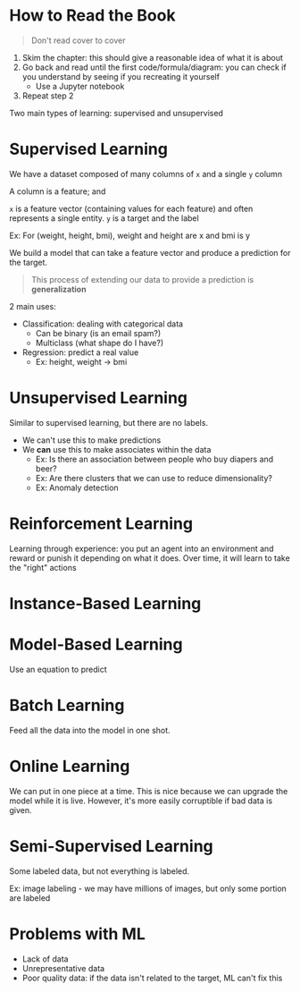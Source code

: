 # How to Read the Book

> Don't read cover to cover

1. Skim the chapter: this should give a reasonable idea of what it is about
1. Go back and read until the first code/formula/diagram: you can check if you understand by seeing if you recreating it yourself
   - Use a Jupyter notebook
1. Repeat step 2

Two main types of learning: supervised and unsupervised

# Supervised Learning

We have a dataset composed of many columns of `x` and a single `y` column

A column is a feature; and

`x` is a feature vector (containing values for each feature) and often represents a single entity.
`y` is a target and the label

Ex: For (weight, height, bmi), weight and height are x and bmi is y

We build a model that can take a feature vector and produce a prediction for the target.

> This process of extending our data to provide a prediction is **generalization**

2 main uses:

- Classification: dealing with categorical data
  - Can be binary (is an email spam?)
  - Multiclass (what shape do I have?)
- Regression: predict a real value
  - Ex: height, weight -> bmi

# Unsupervised Learning

Similar to supervised learning, but there are no labels.

- We can't use this to make predictions
- We **can** use this to make associates within the data
  - Ex: Is there an association between people who buy diapers and beer?
  - Ex: Are there clusters that we can use to reduce dimensionality?
  - Ex: Anomaly detection

# Reinforcement Learning

Learning through experience: you put an agent into an environment and reward or
punish it depending on what it does. Over time, it will learn to take the
"right" actions

# Instance-Based Learning

# Model-Based Learning

Use an equation to predict

# Batch Learning

Feed all the data into the model in one shot.

# Online Learning

We can put in one piece at a time. This is nice because we can upgrade the model while it is live. However, it's more easily corruptible if bad data is given.

# Semi-Supervised Learning

Some labeled data, but not everything is labeled.

Ex: image labeling - we may have millions of images, but only some portion are labeled

# Problems with ML

- Lack of data
- Unrepresentative data
- Poor quality data: if the data isn't related to the target, ML can't fix this
